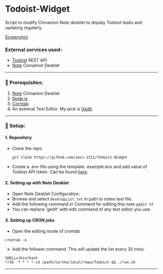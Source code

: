 # Todoist-Widget
Script to modify Cinnamon Note desklet to display Todoist tasks and updating regularly.

[Screenshot](image)

### External services used-
* [Todoist](https://developer.todoist.com/rest/v1) REST API
* [Note](https://cinnamon-spices.linuxmint.com/desklets/view/38) Cinnamon Desklet
<hr>

### 📄 Prerequisites:
1. [Note](https://cinnamon-spices.linuxmint.com/desklets/view/38) Cinnamon Desklet
2. [Node.js](https://nodejs.org/en/)
3. [Corntab](https://opensource.com/article/17/11/how-use-cron-linux)
4. An extrenal Text Editor. My pick is [Gedit](https://wiki.gnome.org/Apps/Gedit).
<hr>

### 🔧 Setup:

#### 1. Repository
* Clone the repo
   ```sh
   git clone https://github.com/savi-1311/Todoist-Widget
   ```
* Create a .env file using the template .example.env and add value of Todoist API token. Can be found [here](https://todoist.com/app/settings/integrations).

#### 2. Setting up with Note Desklet
* Open Note Desklet Configuration.
* Browse and select ```desktopList.txt``` in path to notes text file.
* Add the following command in Command for editing this note ```gedit %f```
* You can replace 'gedit' with edit command of any text editor you use.

#### 3. Setting up CRON jobs
* Open the editing mode of crontab
```
crontab -e
```
* Add the followin command. This will update the list every 30 mins.
```
SHELL=/bin/bash
*/30  * * * * cd /path/to/the/local/repo/Todoist && ./run.sh

```
<hr>

